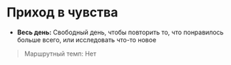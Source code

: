 # Приход в чувства

- **Весь день:** Свободный день, чтобы повторить то, что понравилось больше всего, или исследовать что-то новое

 >Маршрутный темп: Нет
